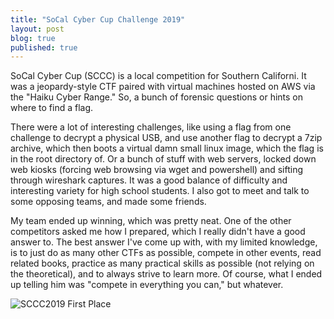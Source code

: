 ```yaml
---
title: "SoCal Cyber Cup Challenge 2019"
layout: post
blog: true
published: true
---
```


SoCal Cyber Cup (SCCC) is a local competition for Southern Californi. It was a jeopardy-style CTF paired with virtual machines hosted on AWS via the "Haiku Cyber Range." So, a bunch of forensic questions or hints on where to find a flag.

There were a lot of interesting challenges, like using a flag from one challenge to decrypt a physical USB, and use another flag to decrypt a 7zip archive, which then boots a virtual damn small linux image, which the flag is in the root directory of. Or a bunch of stuff with web servers, locked down web kiosks (forcing web browsing via wget and powershell) and sifting through wireshark captures. It was a good balance of difficulty and interesting variety for high school students. I also got to meet and talk to some opposing teams, and made some friends.

My team ended up winning, which was pretty neat. One of the other competitors asked me how I prepared, which I really didn't have a good answer to. The best answer I've come up with, with my limited knowledge, is to just do as many other CTFs as possible, compete in other events, read related books, practice as many practical skills as possible (not relying on the theoretical), and to always strive to learn more. Of course, what I ended up telling him was "compete in everything you can," but whatever.

![SCCC2019 First Place]({{site.url}}/assets/images/sccc19_win.jpg)

